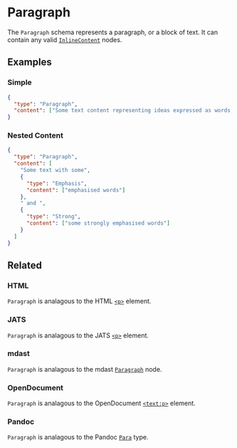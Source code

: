 # Paragraph

The `Paragraph` schema represents a paragraph, or a block of text. It can contain any valid [`InlineContent`](/schema/InlineContent) nodes.

## Examples

### Simple

```json validate
{
  "type": "Paragraph",
  "content": ["Some text content representing ideas expressed as words."]
}
```

### Nested Content

```json validate
{
  "type": "Paragraph",
  "content": [
    "Some text with some",
    {
      "type": "Emphasis",
      "content": ["emphasised words"]
    },
    " and ",
    {
      "type": "Strong",
      "content": ["some strongly emphasised words"]
    }
  ]
}
```

## Related

### HTML

`Paragraph` is analagous to the HTML [`<p>`](https://developer.mozilla.org/en-US/docs/Web/HTML/Element/p) element.

### JATS

`Paragraph` is analagous to the JATS [`<p>`](https://jats.nlm.nih.gov/articleauthoring/tag-library/1.2/element/p.html) element.

### mdast

`Paragraph` is analagous to the mdast [`Paragraph`](https://github.com/syntax-tree/mdast#Paragraph) node.

### OpenDocument

`Paragraph` is analagous to the OpenDocument
[`<text:p>`](http://docs.oasis-open.org/office/v1.2/os/OpenDocument-v1.2-os-part1.html#__RefHeading__1415138_253892949)
element.

### Pandoc

`Paragraph` is analagous to the Pandoc
[`Para`](https://github.com/jgm/pandoc-types/blob/1.17.5.4/Text/Pandoc/Definition.hs#L220)
type.
